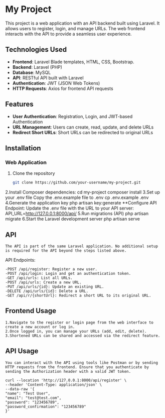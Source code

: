 # My Project

This project is a web application with an API backend built using Laravel. It allows users to register, login, and manage URLs. The web frontend interacts with the API to provide a seamless user experience.

## Technologies Used

- **Frontend**: Laravel Blade templates, HTML, CSS, Bootstrap.
- **Backend**: Laravel (PHP)
- **Database**: MySQL
- **API**: RESTful API built with Laravel
- **Authentication**: JWT (JSON Web Tokens)
- **HTTP Requests**: Axios for frontend API requests

## Features

- **User Authentication**: Registration, Login, and JWT-based Authentication
- **URL Management**: Users can create, read, update, and delete URLs
- **Redirect Short URLs**: Short URLs can be redirected to original URLs

## Installation

### Web Application

1. Clone the repository
   ```bash
   git clone https://github.com/your-username/my-project.git
2.Install Composer dependencies:
    cd my-project
    composer install
3.Set up your .env file  Copy the .env.example file to .env
    cp .env.example .env
4.Generate the application key
    php artisan key:generate
    **Configure API Endpoint: Update the .env file with the URL to your API server:  API_URL=http://127.0.0.1:8000/api/
5.Run migrations (API)
    php artisan migrate
6.Start the Laravel development server
    php artisan serve

## API
    The API is part of the same Laravel application. No additional setup is required for the API beyond the steps listed above.

API Endpoints:

    -POST /api/register: Register a new user.
    -POST /api/login: Login and get an authentication token.
    -GET /api/urls: List all URLs.
    -POST /api/urls: Create a new URL.
    -PUT /api/urls/{id}: Update an existing URL.
    -DELETE /api/urls/{id}: Delete a URL.
    -GET /api/r/{shortUrl}: Redirect a short URL to its original URL.
    
## Frontend Usage
    1.Navigate to the register or login page from the web interface to create a new account or log in.
    2.Once logged in, you can manage your URLs (add, edit, delete).
    3.Shortened URLs can be shared and accessed via the redirect feature.
    
## API Usage
    You can interact with the API using tools like Postman or by sending HTTP requests from the frontend. Ensure that you authenticate by sending the Authorization header with a valid JWT token.
 
    curl --location 'http://127.0.0.1:8000/api/register' \
    --header 'Content-Type: application/json' \
    --data-raw '{
    "name": "Test User",
    "email": "test@test.com",
    "password": "123456789",
    "password_confirmation": "123456789"
    }'

